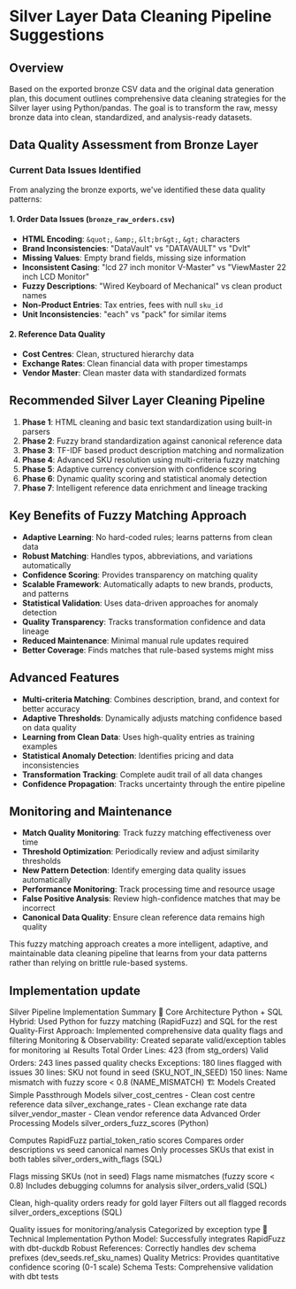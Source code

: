 # Silver Layer Data Cleaning Pipeline Suggestions

## Overview
Based on the exported bronze CSV data and the original data generation plan, this document outlines comprehensive data cleaning strategies for the Silver layer using Python/pandas. The goal is to transform the raw, messy bronze data into clean, standardized, and analysis-ready datasets.

## Data Quality Assessment from Bronze Layer

### Current Data Issues Identified

From analyzing the bronze exports, we've identified these data quality patterns:

#### 1. **Order Data Issues (`bronze_raw_orders.csv`)**
- **HTML Encoding**: `&quot;`, `&amp;`, `&lt;br&gt;`, `&gt;` characters
- **Brand Inconsistencies**: "DataVault" vs "DATAVAULT" vs "Dvlt"
- **Missing Values**: Empty brand fields, missing size information
- **Inconsistent Casing**: "lcd 27 inch monitor V-Master" vs "ViewMaster 22 inch LCD Monitor"
- **Fuzzy Descriptions**: "Wired Keyboard of Mechanical" vs clean product names
- **Non-Product Entries**: Tax entries, fees with null `sku_id`
- **Unit Inconsistencies**: "each" vs "pack" for similar items

#### 2. **Reference Data Quality**
- **Cost Centres**: Clean, structured hierarchy data
- **Exchange Rates**: Clean financial data with proper timestamps
- **Vendor Master**: Clean master data with standardized formats

## Recommended Silver Layer Cleaning Pipeline

1. **Phase 1**: HTML cleaning and basic text standardization using built-in parsers
2. **Phase 2**: Fuzzy brand standardization against canonical reference data
3. **Phase 3**: TF-IDF based product description matching and normalization
4. **Phase 4**: Advanced SKU resolution using multi-criteria fuzzy matching
5. **Phase 5**: Adaptive currency conversion with confidence scoring
6. **Phase 6**: Dynamic quality scoring and statistical anomaly detection
7. **Phase 7**: Intelligent reference data enrichment and lineage tracking

## Key Benefits of Fuzzy Matching Approach

- **Adaptive Learning**: No hard-coded rules; learns patterns from clean data
- **Robust Matching**: Handles typos, abbreviations, and variations automatically
- **Confidence Scoring**: Provides transparency on matching quality
- **Scalable Framework**: Automatically adapts to new brands, products, and patterns
- **Statistical Validation**: Uses data-driven approaches for anomaly detection
- **Quality Transparency**: Tracks transformation confidence and data lineage
- **Reduced Maintenance**: Minimal manual rule updates required
- **Better Coverage**: Finds matches that rule-based systems might miss

## Advanced Features

- **Multi-criteria Matching**: Combines description, brand, and context for better accuracy
- **Adaptive Thresholds**: Dynamically adjusts matching confidence based on data quality
- **Learning from Clean Data**: Uses high-quality entries as training examples
- **Statistical Anomaly Detection**: Identifies pricing and data inconsistencies
- **Transformation Tracking**: Complete audit trail of all data changes
- **Confidence Propagation**: Tracks uncertainty through the entire pipeline

## Monitoring and Maintenance

- **Match Quality Monitoring**: Track fuzzy matching effectiveness over time
- **Threshold Optimization**: Periodically review and adjust similarity thresholds
- **New Pattern Detection**: Identify emerging data quality issues automatically
- **Performance Monitoring**: Track processing time and resource usage
- **False Positive Analysis**: Review high-confidence matches that may be incorrect
- **Canonical Data Quality**: Ensure clean reference data remains high quality

This fuzzy matching approach creates a more intelligent, adaptive, and maintainable data cleaning pipeline that learns from your data patterns rather than relying on brittle rule-based systems.


## Implementation update

Silver Pipeline Implementation Summary
🎯 Core Architecture
Python + SQL Hybrid: Used Python for fuzzy matching (RapidFuzz) and SQL for the rest
Quality-First Approach: Implemented comprehensive data quality flags and filtering
Monitoring & Observability: Created separate valid/exception tables for monitoring
📊 Results
Total Order Lines: 423 (from stg_orders)
Valid Orders: 243 lines passed quality checks
Exceptions: 180 lines flagged with issues
30 lines: SKU not found in seed (SKU_NOT_IN_SEED)
150 lines: Name mismatch with fuzzy score < 0.8 (NAME_MISMATCH)
🏗️ Models Created
Simple Passthrough Models
silver_cost_centres - Clean cost centre reference data
silver_exchange_rates - Clean exchange rate data
silver_vendor_master - Clean vendor reference data
Advanced Order Processing Models
silver_orders_fuzz_scores (Python)

Computes RapidFuzz partial_token_ratio scores
Compares order descriptions vs seed canonical names
Only processes SKUs that exist in both tables
silver_orders_with_flags (SQL)

Flags missing SKUs (not in seed)
Flags name mismatches (fuzzy score < 0.8)
Includes debugging columns for analysis
silver_orders_valid (SQL)

Clean, high-quality orders ready for gold layer
Filters out all flagged records
silver_orders_exceptions (SQL)

Quality issues for monitoring/analysis
Categorized by exception type
🔧 Technical Implementation
Python Model: Successfully integrates RapidFuzz with dbt-duckdb
Robust References: Correctly handles dev schema prefixes (dev_seeds.ref_sku_names)
Quality Metrics: Provides quantitative confidence scoring (0-1 scale)
Schema Tests: Comprehensive validation with dbt tests